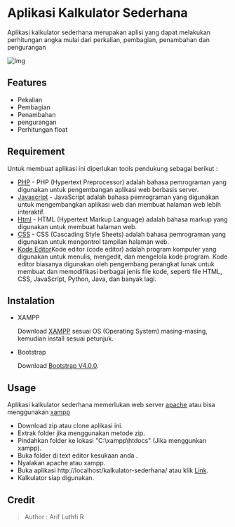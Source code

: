 # Aplikasi Kalkulator Sederhana
Aplikasi kalkulator sederhana merupakan aplisi yang dapat melakukan perhitungan angka mulai dari perkalian, pembagian, penambahan dan pengurangan

![Img](https://i.imgur.com/lDQ7NPC.png)

## Features
- Pekalian
- Pembagian
- Penambahan
- pengurangan
- Perhitungan float

## Requirement

Untuk membuat aplikasi ini diperlukan tools pendukung sebagai berikut :

- [PHP](https://www.php.net/) - PHP (Hypertext Preprocessor) adalah bahasa pemrograman yang digunakan untuk pengembangan aplikasi web berbasis server.
- [Javascript](https://www.javascript.com/) - JavaScript adalah bahasa pemrograman yang digunakan untuk mengembangkan aplikasi web dan membuat halaman web lebih interaktif.
- [Html](https://developer.mozilla.org/en-US/docs/Web/HTML) - HTML (Hypertext Markup Language) adalah bahasa markup yang digunakan untuk membuat halaman web. 
- [CSS](https://developer.mozilla.org/en-US/docs/Web/CSS) - CSS (Cascading Style Sheets) adalah bahasa pemrograman yang digunakan untuk mengontrol tampilan halaman web. 
- [Kode Editor](https://code.visualstudio.com/)Kode editor (code editor) adalah program komputer yang digunakan untuk menulis, mengedit, dan mengelola kode program. Kode editor biasanya digunakan oleh pengembang perangkat lunak untuk membuat dan memodifikasi berbagai jenis file kode, seperti file HTML, CSS, JavaScript, Python, Java, dan banyak lagi.

## Instalation

* XAMPP

   Download [XAMPP](https://www.apachefriends.org/download.html) sesuai OS (Operating System) masing-masing, kemudian install sesuai petunjuk.

*  Bootstrap

   Download [Bootstrap V4.0.0](https://getbootstrap.com/docs/4.0/getting-started/download/).

## Usage

Aplikasi kalkulator sederhana memerlukan web server [apache](https://httpd.apache.org/) atau bisa menggunakan [xampp](https://www.apachefriends.org/download.html)

- Download zip atau clone aplikasi ini.
- Extrak folder jika menggunakan metode zip.
- Pindahkan folder ke lokasi "C:\xampp\htdocs" (Jika menggunkan xampp).
- Buka folder di text editor kesukaan anda .
- Nyalakan apache atau xampp.
- Buka aplikasi http://localhost/kalkulator-sederhana/ atau klik [Link](http://localhost/kalkulator-sederhana/).
- Kalkulator siap digunakan.

## Credit
> Author : Arif Luthfi R 
